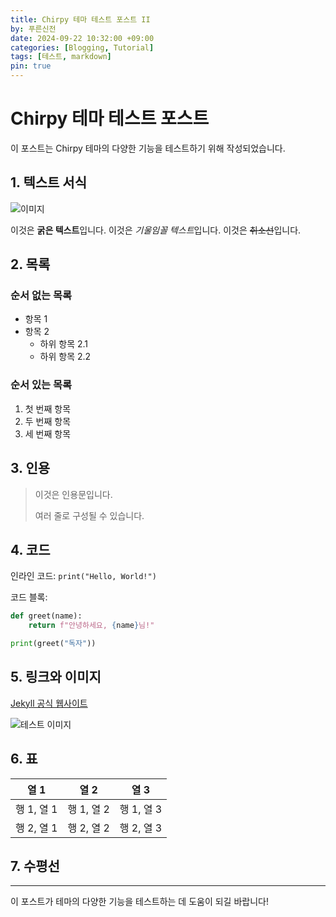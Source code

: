 ```yaml
---
title: Chirpy 테마 테스트 포스트 II
by: 푸른신전
date: 2024-09-22 10:32:00 +09:00
categories: [Blogging, Tutorial]
tags: [테스트, markdown]
pin: true
---
```


# Chirpy 테마 테스트 포스트

이 포스트는 Chirpy 테마의 다양한 기능을 테스트하기 위해 작성되었습니다.

## 1. 텍스트 서식

![이미지](https://cdn.pixabay.com/photo/2024/04/09/22/28/trees-8686902_1280.jpg)

이것은 **굵은 텍스트**입니다.
이것은 *기울임꼴 텍스트*입니다.
이것은 ~~취소선~~입니다.

## 2. 목록

### 순서 없는 목록

- 항목 1
- 항목 2
  - 하위 항목 2.1
  - 하위 항목 2.2

### 순서 있는 목록

1. 첫 번째 항목
2. 두 번째 항목
3. 세 번째 항목

## 3. 인용

> 이것은 인용문입니다.
> 
> 여러 줄로 구성될 수 있습니다.

## 4. 코드

인라인 코드: `print("Hello, World!")`

코드 블록:

```python
def greet(name):
    return f"안녕하세요, {name}님!"

print(greet("독자"))
```

## 5. 링크와 이미지

[Jekyll 공식 웹사이트](https://jekyllrb.com/)

![테스트 이미지](https://via.placeholder.com/350x150)

## 6. 표

| 열 1 | 열 2 | 열 3 |
|------|------|------|
| 행 1, 열 1 | 행 1, 열 2 | 행 1, 열 3 |
| 행 2, 열 1 | 행 2, 열 2 | 행 2, 열 3 |

## 7. 수평선

---

이 포스트가 테마의 다양한 기능을 테스트하는 데 도움이 되길 바랍니다!